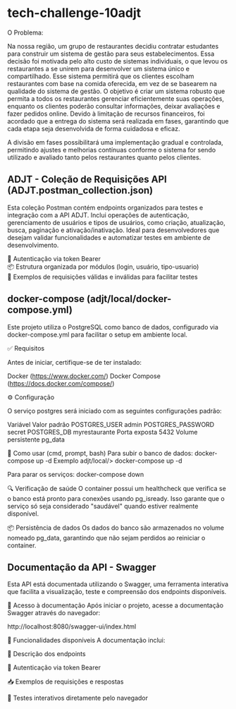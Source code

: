 # tech-challenge-10adjt

O Problema: 

Na nossa região, um grupo de restaurantes decidiu contratar estudantes 
para construir um sistema de gestão para seus estabelecimentos. Essa decisão 
foi motivada pelo alto custo de sistemas individuais, o que levou os 
restaurantes a se unirem para desenvolver um sistema único e compartilhado. 
Esse sistema permitirá que os clientes escolham restaurantes com base na 
comida oferecida, em vez de se basearem na qualidade do sistema de gestão. 
O objetivo é criar um sistema robusto que permita a todos os 
restaurantes gerenciar eficientemente suas operações, enquanto os clientes 
poderão consultar informações, deixar avaliações e fazer pedidos online. 
Devido à limitação de recursos financeiros, foi acordado que a entrega do 
sistema será realizada em fases, garantindo que cada etapa seja desenvolvida 
de forma cuidadosa e eficaz. 

A divisão em fases possibilitará uma implementação gradual e 
controlada, permitindo ajustes e melhorias contínuas conforme o sistema for 
sendo utilizado e avaliado tanto pelos restaurantes quanto pelos clientes. 

## ADJT - Coleção de Requisições API (ADJT.postman_collection.json)

Esta coleção Postman contém endpoints organizados para testes e integração com a API ADJT. Inclui operações de autenticação, gerenciamento de usuários e tipos de usuários, como criação, atualização, busca, paginação e ativação/inativação. Ideal para desenvolvedores que desejam validar funcionalidades e automatizar testes em ambiente de desenvolvimento.

🔐 Autenticação via token Bearer  
📦 Estrutura organizada por módulos (login, usuário, tipo-usuario)  
🧪 Exemplos de requisições válidas e inválidas para facilitar testes

## docker-compose (adjt/local/docker-compose.yml)

Este projeto utiliza o PostgreSQL como banco de dados, configurado via docker-compose.yml para facilitar o setup em ambiente local.

✅ Requisitos

Antes de iniciar, certifique-se de ter instalado:

Docker (https://www.docker.com/)
Docker Compose (https://docs.docker.com/compose/)

⚙️ Configuração

O serviço postgres será iniciado com as seguintes configurações padrão:

Variável            Valor padrão
POSTGRES_USER	    admin
POSTGRES_PASSWORD	secret
POSTGRES_DB	        myrestaurante
Porta exposta	    5432
Volume persistente	pg_data

🚀 Como usar (cmd, prompt, bash)
Para subir o banco de dados: docker-compose up -d
Exemplo adjt/local/> docker-compose up -d 

Para parar os serviços: docker-compose down

🔍 Verificação de saúde
O container possui um healthcheck que verifica se o banco está pronto para conexões usando pg_isready. Isso garante que o serviço só seja considerado "saudável" quando estiver realmente disponível.

📦 Persistência de dados
Os dados do banco são armazenados no volume nomeado pg_data, garantindo que não sejam perdidos ao reiniciar o container.

## Documentação da API - Swagger

Esta API está documentada utilizando o Swagger, uma ferramenta interativa que facilita a visualização, teste e compreensão dos endpoints disponíveis.

🔗 Acesso à documentação
Após iniciar o projeto, acesse a documentação Swagger através do navegador:

http://localhost:8080/swagger-ui/index.html

📌 Funcionalidades disponíveis
A documentação inclui:

📄 Descrição dos endpoints

🔐 Autenticação via token Bearer

📥 Exemplos de requisições e respostas

🧪 Testes interativos diretamente pelo navegador